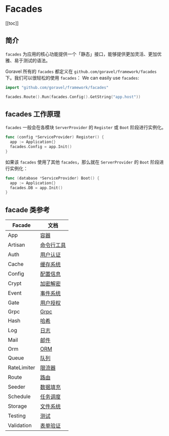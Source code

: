 # Facades

[[toc]]

## 简介

`facades` 为应用的核心功能提供一个「静态」接口，能够提供更加灵活、更加优雅、易于测试的语法。

Goravel 所有的 `facades` 都定义在 `github.com/goravel/framework/facades` 下。我们可以很轻松的使用 `facades`： We can easily use `facades`:

```go
import "github.com/goravel/framework/facades"

facades.Route().Run(facades.Config().GetString("app.host"))
```

## facades 工作原理

`facades` 一般会在各模块 `ServerProvider` 的 `Register` 或 `Boot` 阶段进行实例化。

```go
func (config *ServiceProvider) Register() {
  app := Application{}
  facades.Config = app.Init()
}
```

如果该 `facades` 使用了其他 `facades`，那么就在 `ServerProvider` 的 `Boot` 阶段进行实例化：

```go
func (database *ServiceProvider) Boot() {
  app := Application{}
  facades.DB = app.Init()
}
```

## facade 类参考

| Facade      | 文档                                                  |
| ----------- | --------------------------------------------------- |
| App         | [容器](../architecture-concepts/service-container.md) |
| Artisan     | [命令行工具](../digging-deeper/artisan-console.md)       |
| Auth        | [用户认证](../security/authentication.md)               |
| Cache       | [缓存系统](../digging-deeper/cache.md)                  |
| Config      | [配置信息](../getting-started/configuration.md)         |
| Crypt       | [加密解密](../security/encryption.md)                   |
| Event       | [事件系统](../digging-deeper/event.md)                  |
| Gate        | [用户授权](../security/authorization.md)                |
| Grpc        | [Grpc](../the-basics/grpc.md)                       |
| Hash        | [哈希](../security/hashing.md)                        |
| Log         | [日志](../the-basics/logging.md)                      |
| Mail        | [邮件](../digging-deeper/mail.md)                     |
| Orm         | [ORM](../orm/getting-started.md)                    |
| Queue       | [队列](../digging-deeper/queues.md)                   |
| RateLimiter | [限流器](../the-basics/routing.md)                     |
| Route       | [路由](../the-basics/routing.md)                      |
| Seeder      | [数据填充](../database/seeding.md)                      |
| Schedule    | [任务调度](../digging-deeper/task-scheduling.md)        |
| Storage     | [文件系统](../digging-deeper/filesystem.md)             |
| Testing     | [测试](../testing/getting-started.md)                 |
| Validation  | [表单验证](../the-basics/validation.md)                 |
